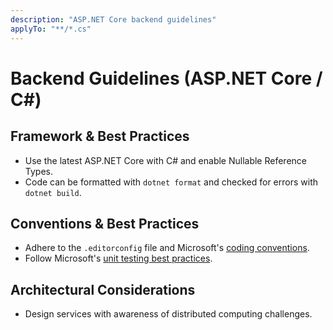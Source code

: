```yaml
---
description: "ASP.NET Core backend guidelines"
applyTo: "**/*.cs"
---
```


# Backend Guidelines (ASP.NET Core / C#)

## Framework & Best Practices

- Use the latest ASP.NET Core with C# and enable Nullable Reference Types.
- Code can be formatted with `dotnet format` and checked for errors with `dotnet build`.

## Conventions & Best Practices

- Adhere to the `.editorconfig` file and Microsoft's [coding conventions](https://learn.microsoft.com/en-us/dotnet/csharp/fundamentals/coding-style/coding-conventions).
- Follow Microsoft's [unit testing best practices](https://learn.microsoft.com/en-us/dotnet/core/testing/unit-testing-best-practices).

## Architectural Considerations

- Design services with awareness of distributed computing challenges.

